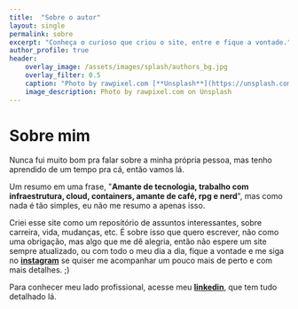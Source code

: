 ```yaml
---
title:  "Sobre o autor"
layout: single
permalink: sobre
excerpt: "Conheça o curioso que criou o site, entre e fique a vontade."
author_profile: true
header:
    overlay_image: /assets/images/splash/authors_bg.jpg
    overlay_filter: 0.5
    caption: "Photo by rawpixel.com [**Unsplash**](https://unsplash.com/photos/EF8Jr-uPS2Y)"
    image_description: Photo by rawpixel.com on Unsplash
---
```

# Sobre mim
Nunca fui muito bom pra falar sobre a minha própria pessoa, mas tenho aprendido de um tempo pra cá, então vamos lá.

Um resumo em uma frase, "**Amante de tecnologia, trabalho com infraestrutura, cloud, containers, amante de café, rpg e nerd**", mas como nada é tão simples, eu não me resumo a apenas isso. 

Criei esse site como um repositório de assuntos interessantes, sobre carreira, vida, mudanças, etc. É sobre isso que quero escrever, não como uma obrigação, mas algo que me dê alegria, então não espere um site sempre atualizado, ou com todo o meu dia a dia, fique a vontade e me siga no [**instagram**](https://instagram.com/zenatuz) se quiser me acompanhar um pouco mais de perto e com mais detalhes. ;)

Para conhecer meu lado profissional, acesse meu [**linkedin**](https://linkedin.com/in/zenatuz), que tem tudo detalhado lá. 
